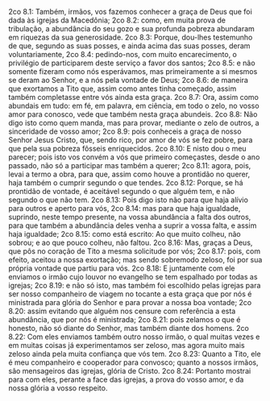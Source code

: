 2co 8.1: Também, irmãos, vos fazemos conhecer a graça de Deus que foi dada às igrejas da Macedônia;
2co 8.2: como, em muita prova de tribulação, a abundância do seu gozo e sua profunda pobreza abundaram em riquezas da sua generosidade.
2co 8.3: Porque, dou-lhes testemunho de que, segundo as suas posses, e ainda acima das suas posses, deram voluntariamente,
2co 8.4: pedindo-nos, com muito encarecimento, o privilégio de participarem deste serviço a favor dos santos;
2co 8.5: e não somente fizeram como nós esperávamos, mas primeiramente a si mesmos se deram ao Senhor, e a nós pela vontade de Deus;
2co 8.6: de maneira que exortamos a Tito que, assim como antes tinha começado, assim também completasse entre vós ainda esta graça.
2co 8.7: Ora, assim como abundais em tudo: em fé, em palavra, em ciência, em todo o zelo, no vosso amor para conosco, vede que também nesta graça abundeis.
2co 8.8: Não digo isto como quem manda, mas para provar, mediante o zelo de outros, a sinceridade de vosso amor;
2co 8.9: pois conheceis a graça de nosso Senhor Jesus Cristo, que, sendo rico, por amor de vós se fez pobre, para que pela sua pobreza fôsseis enriquecidos.
2co 8.10: E nisto dou o meu parecer; pois isto vos convém a vós que primeiro começastes, desde o ano passado, não só a participar mas também a querer;
2co 8.11: agora, pois, levai a termo a obra, para que, assim como houve a prontidão no querer, haja também o cumprir segundo o que tendes.
2co 8.12: Porque, se há prontidão de vontade, é aceitável segundo o que alguém tem, e não segundo o que não tem.
2co 8.13: Pois digo isto não para que haja alívio para outros e aperto para vós,
2co 8.14: mas para que haja igualdade, suprindo, neste tempo presente, na vossa abundância a falta dos outros, para que também a abundância deles venha a suprir a vossa falta, e assim haja igualdade;
2co 8.15: como está escrito: Ao que muito colheu, não sobrou; e ao que pouco colheu, não faltou.
2co 8.16: Mas, graças a Deus, que pôs no coração de Tito a mesma solicitude por vós;
2co 8.17: pois, com efeito, aceitou a nossa exortação; mas sendo sobremodo zeloso, foi por sua própria vontade que partiu para vós.
2co 8.18: E juntamente com ele enviamos o irmão cujo louvor no evangelho se tem espalhado por todas as igrejas;
2co 8.19: e não só isto, mas também foi escolhido pelas igrejas para ser nosso companheiro de viagem no tocante a esta graça que por nós é ministrada para glória do Senhor e para provar a nossa boa vontade;
2co 8.20: assim evitando que alguém nos censure com referência a esta abundância, que por nós é ministrada;
2co 8.21: pois zelamos o que é honesto, não só diante do Senhor, mas também diante dos homens.
2co 8.22: Com eles enviamos também outro nosso irmão, o qual muitas vezes e em muitas coisas já experimentamos ser zeloso, mas agora muito mais zeloso ainda pela muita confiança que vós tem.
2co 8.23: Quanto a Tito, ele é meu companheiro e cooperador para convosco; quanto a nossos irmãos, são mensageiros das igrejas, glória de Cristo.
2co 8.24: Portanto mostrai para com eles, perante a face das igrejas, a prova do vosso amor, e da nossa glória a vosso respeito.
